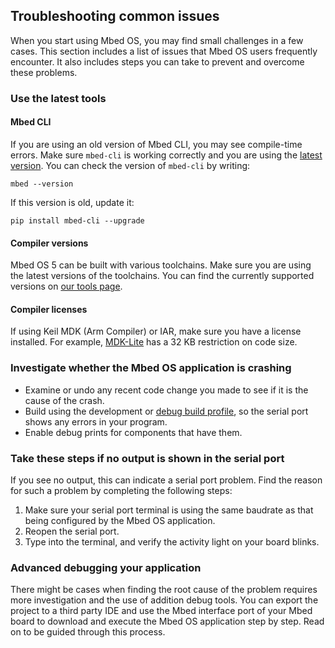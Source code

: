 ## Troubleshooting common issues

When you start using Mbed OS, you may find small challenges in a few cases. This section includes a list of issues that Mbed OS users frequently encounter. It also includes steps you can take to prevent and overcome these problems.

### Use the latest tools

#### Mbed CLI

If you are using an old version of Mbed CLI, you may see compile-time errors. Make sure `mbed-cli` is working correctly and you are using the <a href="https://github.com/ARMmbed/mbed-cli/releases" target="_blank">latest version</a>. You can check the version of `mbed-cli` by writing:

 ```
 mbed --version
 ```

 If this version is old, update it:

 ```
 pip install mbed-cli --upgrade
 ```

#### Compiler versions

Mbed OS 5 can be built with various toolchains. Make sure you are using the latest versions of the toolchains. You can find the currently supported versions on <a href="https://os.mbed.com/docs/v5.6/tools/index.html" target="_blank">our tools page</a>.

#### Compiler licenses

If using Keil MDK (Arm Compiler) or IAR, make sure you have a license installed. For example, <a href="http://www.keil.com/arm/mdk.asp" target="_blank">MDK-Lite</a> has a 32 KB restriction on code size.

### Investigate whether the Mbed OS application is crashing

- Examine or undo any recent code change you made to see if it is the cause of the crash.
- Build using the development or <a href="https://os.mbed.com/docs/v5.6/tools/build-profiles.html" target="_blank">debug build profile</a>, so the serial port shows any errors in your program.
- Enable debug prints for components that have them.

### Take these steps if no output is shown in the serial port

If you see no output, this can indicate a serial port problem. Find the reason for such a problem by completing the following steps:

1. Make sure your serial port terminal is using the same baudrate as that being configured by the Mbed OS application.
1. Reopen the serial port.
1. Type into the terminal, and verify the activity light on your board blinks.

### Advanced debugging your application

There might be cases when finding the root cause of the problem requires more investigation and the use of addition debug tools. You can export the project to a third party IDE and use the Mbed interface port of your Mbed board to download and execute the Mbed OS application step by step. Read on to be guided through this process.

